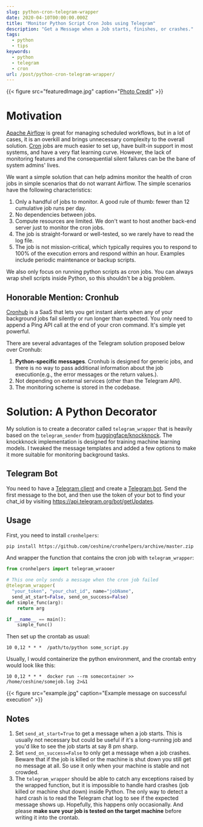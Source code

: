 ```yaml
---
slug: python-cron-telegram-wrapper
date: 2020-04-10T00:00:00.000Z
title: "Monitor Python Script Cron Jobs using Telegram"
description: "Get a Message when a Job starts, finishes, or crashes."
tags:
  - python
  - tips
keywords:
  - python
  - telegram
  - cron
url: /post/python-cron-telegram-wrapper/
---
```


{{< figure src="featuredImage.jpg" caption="[Photo Credit](https://pixabay.com/photos/city-window-architecture-urban-4991094/)" >}}

# Motivation

[Apache Airflow](http://airflow.apache.org/) is great for managing scheduled workflows, but in a lot of cases, it is an overkill and brings unnecessary complexity to the overall solution. [Cron](https://www.wikiwand.com/en/Cron) jobs are much easier to set up, have built-in support in most systems, and have a very flat learning curve. However, the lack of monitoring features and the consequential silent failures can be the bane of system admins' lives.

We want a simple solution that can help admins monitor the health of cron jobs in simple scenarios that do not warrant Airflow. The simple scenarios have the following characteristics:

1. Only a handful of jobs to monitor. A good rule of thumb: fewer than 12 cumulative job runs per day.
2. No dependencies between jobs.
3. Compute resources are limited. We don't want to host another back-end server just to monitor the cron jobs.
4. The job is straight-forward or well-tested, so we rarely have to read the log file.
5. The job is not mission-critical, which typically requires you to respond to 100% of the execution errors and respond within an hour. Examples include periodic maintenance or backup scripts.

We also only focus on running python scripts as cron jobs. You can always wrap shell scripts inside Python, so this shouldn't be a big problem.

## Honorable Mention: Cronhub

[Cronhub](https://cronhub.io/) is a SaaS that lets you get instant alerts when any of your background jobs fail silently or run longer than expected. You only need to append a Ping API call at the end of your cron command. It's simple yet powerful.

There are several advantages of the Telegram solution proposed below over Cronhub:

1. **Python-specific messages**. Cronhub is designed for generic jobs, and there is no way to pass additional information about the job execution(e.g., the error messages or the return values.).
2. Not depending on external services (other than the Telegram API).
3. The monitoring scheme is stored in the codebase.

# Solution: A Python Decorator

My solution is to create a decorator called `telegram_wrapper` that is heavily based on the `telegram_sender` from [huggingface/knockknock](https://github.com/huggingface/knockknock/blob/master/knockknock/telegram_sender.py). The knockknock implementation is designed for training machine learning models. I tweaked the message templates and added a few options to make it more suitable for monitoring background tasks.

## Telegram Bot

You need to have a [Telegram client](https://telegram.org/apps) and create a [Telegram bot](https://core.telegram.org/bots#6-botfather). Send the first message to the bot, and then use the token of your bot to find your chat_id by visiting [https://api.telegram.org/bot<YourBOTToken>/getUpdates](https://api.telegram.org/bot<YourBOTToken>/getUpdates).

## Usage

First, you need to install `cronhelpers`:

```bash
pip install https://github.com/ceshine/cronhelpers/archive/master.zip
```

And wrapper the function that contains the cron job with `telegram_wrapper`:

```python
from cronhelpers import telegram_wraooer

# This one only sends a message when the cron job failed
@telegram_wrapper(
  "your_token", "your_chat_id", name="jobName",
  send_at_start=False, send_on_success=False)
def simple_func(arg):
    return arg

if __name__ == main():
    simple_func()
```

Then set up the crontab as usual:

```text
10 0,12 * * *  /path/to/python some_script.py
```

Usually, I would containerize the python environment, and the crontab entry would look like this:

```text
10 0,12 * * *  docker run --rm somecontainer >> /home/ceshine/somejob.log 2>&1
```

{{< figure src="example.jpg" caption="Example message on successful execution" >}}

## Notes

1. Set `send_at_start=True` to get a message when a job starts. This is usually not necessary but could be useful if it's a long-running job and you'd like to see the job starts at say 8 pm sharp.
2. Set `send_on_success=False` to only get a message when a job crashes. Beware that if the job is killed or the machine is shut down you still get no message at all. So use it only when your machine is stable and not crowded.
3. The `telegram_wrapper` should be able to catch any exceptions raised by the wrapped function, but it is impossible to handle hard crashes (job killed or machine shut down) inside Python. The only way to detect a hard crash is to read the Telegram chat log to see if the expected message shows up. Hopefully, this happens only occasionally. And please **make sure your job is tested on the target machine** before writing it into the crontab.
